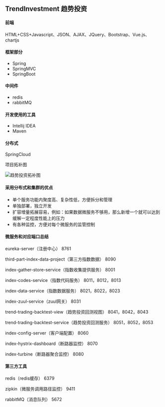 ## TrendInvestment 趋势投资

#### 前端

HTML+CSS+Javascript、JSON、AJAX、JQuery、Bootstrap、Vue.js、chartjs

#### 框架部分

- Spring
- SpringMVC
- SpringBoot

#### 中间件

- redis
- rabbitMQ

#### 开发使用的工具

- Intellij IDEA
- Maven

#### 分布式

SpringCloud



项目拓补图

![趋势投资拓补图](C:\Users\cwteng\Desktop\趋势投资拓补图.png)



#### 采用分布式和集群的优点

- 单个服务功能内聚度高、复杂性低，方便拆分和管理
- 单独部署，独立开发
- 扩容增量拓展容易，例如：如果数据微服务不够用，那么新增一个就可以达到缓解一定程度性能上的压力
- 有各种监控，方便对每个微服务的监管控制



#### 微服务和对应端口总结

eureka-server（注册中心）															8761

third-part-index-data-project（第三方指数数据）		  			8090

index-gather-store-service（指数收集提供服务）				  	8001

index-codes-service（指数代码服务）									 	8011，8012，8013

index-data-service（指数数据服务）											8021，8022，8023

index-zuul-service（zuul网关）										 			8031

trend-trading-backtest-view（趋势投资回测视图）		 			8041，8042，8043

trend-trading-backtest-service（趋势投资回测服务）				8051，8052，8053

index-config-server（客户端配置）												8060

index-hystrix-dashboard（断路器监控）									  8070

index-turbine（断路器聚合监控）												 8080



#### 第三方工具

redis（redis缓存）									6379

zipkin（微服务调用路径监控）				9411

rabbitMQ（消息队列）							 5672

